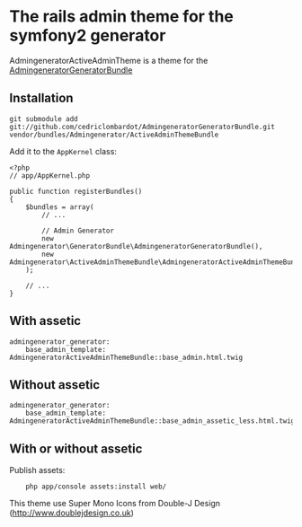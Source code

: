 # The rails admin theme for the symfony2 generator

AdmingeneratorActiveAdminTheme is a theme for the [AdmingeneratorGeneratorBundle](https://github.com/cedriclombardot/AdmingeneratorGeneratorBundle)

## Installation

````
git submodule add git://github.com/cedriclombardot/AdmingeneratorGeneratorBundle.git vendor/bundles/Admingenerator/ActiveAdminThemeBundle
````

Add it to the `AppKernel` class:

````
<?php
// app/AppKernel.php

public function registerBundles()
{
    $bundles = array(
        // ...

        // Admin Generator
        new Admingenerator\GeneratorBundle\AdmingeneratorGeneratorBundle(),
        new Admingenerator\ActiveAdminThemeBundle\AdmingeneratorActiveAdminThemeBundle(),
    );

    // ...
}
````

## With assetic

````
admingenerator_generator:
    base_admin_template: AdmingeneratorActiveAdminThemeBundle::base_admin.html.twig
````

## Without assetic

````
admingenerator_generator:
    base_admin_template: AdmingeneratorActiveAdminThemeBundle::base_admin_assetic_less.html.twig
````

## With or without assetic

Publish assets:

````
    php app/console assets:install web/
````

This theme use Super Mono Icons from Double-J Design (http://www.doublejdesign.co.uk)